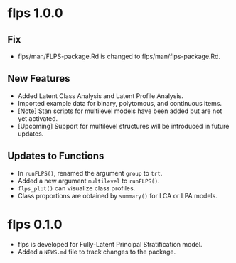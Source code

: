 # flps 1.0.0

## Fix
* flps/man/FLPS-package.Rd is changed to flps/man/flps-package.Rd.

## New Features
* Added Latent Class Analysis and Latent Profile Analysis.
* Imported example data for binary, polytomous, and continuous items.
* [Note] Stan scripts for multilevel models have been added but are not yet activated.
* [Upcoming] Support for multilevel structures will be introduced in future updates.

## Updates to Functions
* In `runFLPS()`, renamed the argument `group` to `trt`.
* Added a new argument `multilevel` to `runFLPS()`.
* `flps_plot()` can visualize class profiles.
* Class proportions are obtained by `summary()` for LCA or LPA models.

# flps 0.1.0

* flps is developed for Fully-Latent Principal Stratification model.
* Added a `NEWS.md` file to track changes to the package.
